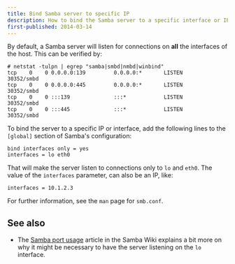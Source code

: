 ```yaml
---
title: Bind Samba server to specific IP
description: How to bind the Samba server to a specific interface or IP
first-published: 2014-03-14
---
```


By default, a Samba server will listen for connections on **all** the 
interfaces of the host. This can be verified by:

    # netstat -tulpn | egrep "samba|smbd|nmbd|winbind"
    tcp    0    0 0.0.0.0:139         0.0.0.0:*       LISTEN      30352/smbd
    tcp    0    0 0.0.0.0:445         0.0.0.0:*       LISTEN      30352/smbd
    tcp    0    0 :::139              :::*            LISTEN      30352/smbd
    tcp    0    0 :::445              :::*            LISTEN      30352/smbd

To bind the server to a specific IP or interface, add the following 
lines to the `[global]` section of Samba's configuration:

    bind interfaces only = yes
    interfaces = lo eth0

That will make the server listen to connections only to `lo` and `eth0`. 
The value of the `interfaces` parameter, can also be an IP, like:

    interfaces = 10.1.2.3

For further information, see the `man` page for `smb.conf`.

See also
--------

*   The [Samba port usage](https://web.archive.org/web/20140405064123/http://wiki.samba.org/index.php/Samba_port_usage)
    article in the Samba Wiki explains a bit more on why it might be 
    necessary to have the server listening on the `lo` interface.
